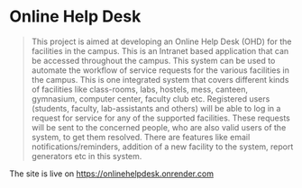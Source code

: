 # Online Help Desk

> This project is aimed at developing an Online Help Desk (OHD) for the facilities in the campus. This is an Intranet based application that can be accessed throughout the campus. This system can be used to automate the workflow of service requests for the various facilities in the campus. This is one integrated system that covers different kinds of facilities like class-rooms, labs, hostels, mess, canteen, gymnasium, computer center, faculty club etc. Registered users (students, faculty, lab-assistants and others) will be able to log in a request for service for any of the supported facilities. These requests will be sent to the concerned people, who are also valid users of the system, to get them resolved. There are features like email notifications/reminders, addition of a new facility to the system, report generators etc in this system.


The site is live on https://onlinehelpdesk.onrender.com
